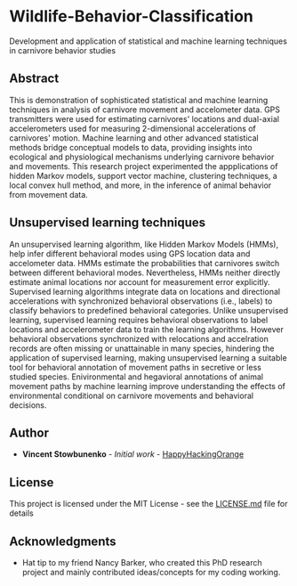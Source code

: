# Wildlife-Behavior-Classification
Development and application of statistical and machine learning techniques in carnivore behavior studies

## Abstract

This is demonstration of sophisticated statistical and machine learning techniques in analysis of carnivore movement and accelometer data.  GPS transmitters were used for estimating carnivores' locations and dual-axial accelerometers used for measuring 2-dimensional accelerations of carnivores' motion.  Machine learning and other advanced statistical methods bridge conceptual models to data, providing insights into ecological and physiological mechanisms underlying carnivore behavior and movements.  This research project experimented the appplications of hidden Markov models, support vector machine, clustering techniques, a local convex hull method, and more, in the inference of animal behavior from movement data.  

## Unsupervised learning techniques

An unsupervised learning algorithm, like Hidden Markov Models (HMMs), help infer different behavioral modes using GPS location data and accelometer data.  HMMs estimate the probabilities that carnivores switch between different behavioral modes.  Nevertheless, HMMs neither directly estimate animal locations nor account for measurement error explicitly.  Supervised learning algorithms integrate data on locations and directional accelerations with synchronized behavioral observations (i.e., labels) to classify behaviors to predefined behavioral categories.  Unlike unsupervised learning, supervised learning requires behavioral observations to label locations and accelerometer data to train the learning algorithms.  However behavioral observations synchronized with relocations and accelration records are often missing or unattainable in many species, hindering the application of supervised learning, making unsupervised learning a suitable tool for behavioral annotation of movement paths in secretive or less studied species.  Enivironmental and hegavioral annotations of animal movement paths by machine learning improve understanding the effects of environmental conditional on carnivore movements and behavioral decisions.

## Author

* **Vincent Stowbunenko** - *Initial work* - [HappyHackingOrange](https://github.com/HappyHackingOrange)

## License

This project is licensed under the MIT License - see the [LICENSE.md](LICENSE.md) file for details

## Acknowledgments

* Hat tip to my friend Nancy Barker, who created this PhD research project and mainly contributed ideas/concepts for my coding working.

